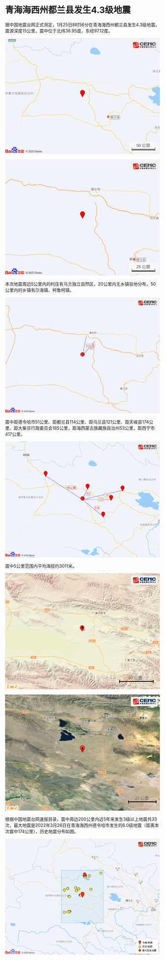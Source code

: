 # 青海海西州都兰县发生4.3级地震

据中国地震台网正式测定，1月25日8时56分在青海海西州都兰县发生4.3级地震，震源深度15公里，震中位于北纬36.95度，东经97.12度。

![770c97190b0d6fa89be23fc7ca98f0d0.jpg](https://raw.githubusercontent.com/qqhsx/qqnews_image/main/2024/01/25/青海海西州都兰县发生4.3级地震/770c97190b0d6fa89be23fc7ca98f0d0.jpg)

![828db4682c44959233c6d4516d660f9a.jpg](https://raw.githubusercontent.com/qqhsx/qqnews_image/main/2024/01/25/青海海西州都兰县发生4.3级地震/828db4682c44959233c6d4516d660f9a.jpg)

本次地震周边5公里内的村庄有乌兰独立自然区，20公里内无乡镇驻地分布，50公里内的乡镇有尕海镇、柯鲁柯镇。

![7272dc12d0376dc9ed17c0a821547cbc.jpg](https://raw.githubusercontent.com/qqhsx/qqnews_image/main/2024/01/25/青海海西州都兰县发生4.3级地震/7272dc12d0376dc9ed17c0a821547cbc.jpg)

震中距德令哈市51公里、距都兰县114公里、距乌兰县121公里、距天峻县174公里、距大柴旦行政委员会185公里，距海西蒙古族藏族自治州53公里，距西宁市417公里。

![67123fb970e23d52a8bc17115ba78962.jpg](https://raw.githubusercontent.com/qqhsx/qqnews_image/main/2024/01/25/青海海西州都兰县发生4.3级地震/67123fb970e23d52a8bc17115ba78962.jpg)

震中5公里范围内平均海拔约3011米。

![28de16d1d63f13542ea45b146ecdd8f9.jpg](https://raw.githubusercontent.com/qqhsx/qqnews_image/main/2024/01/25/青海海西州都兰县发生4.3级地震/28de16d1d63f13542ea45b146ecdd8f9.jpg)

![bd67a388b035cf2e16563e254086a88d.jpg](https://raw.githubusercontent.com/qqhsx/qqnews_image/main/2024/01/25/青海海西州都兰县发生4.3级地震/bd67a388b035cf2e16563e254086a88d.jpg)

根据中国地震台网速报目录，震中周边200公里内近5年来发生3级以上地震共33次，最大地震是2022年3月26日在青海海西州德令哈市发生的6.0级地震（距离本次震中174公里），历史地震分布如图。

![94955b7ea608af360c10c8781e8ae4a7.jpg](https://raw.githubusercontent.com/qqhsx/qqnews_image/main/2024/01/25/青海海西州都兰县发生4.3级地震/94955b7ea608af360c10c8781e8ae4a7.jpg)

